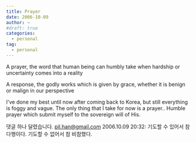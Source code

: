 ```yaml
---
title: Prayer
date: 2006-10-09
author: ~
#draft: true
categories:
  - personal
tag:
  - personal
---
```




A prayer,
the word that human being can humbly take when hardship or uncertainty comes into a reality

A response,
the godly works which is given by grace, whether it is benign or malign in our perspective

I've done my best until now after coming back to Korea, but still everything is foggy and vague. The only thing that I take for now is a prayer.. Humble prayer which submit myself to the sovereign will of His.


 댓글 하나 달렸습니다.
 pil.han@gmail.com 2006.10.09 20:32: 
기도할 수 있어서 참 다행이다. 기도할 수 없어서 참 비참했다.




